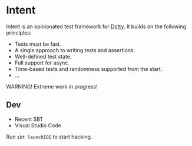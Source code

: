 # Intent

Intent is an opinionated test framework for [Dotty](https://dotty.epfl.ch). It builds on the following principles:

* Tests must be fast.
* A single approach to writing tests and assertions.
* Well-defined test state.
* Full support for async.
* Time-based tests and randomness supported from the start.
* ...

WARNING! Extreme work in progress!

## Dev

* Recent SBT
* Visual Studio Code

Run `sbt launchIDE` to start hacking.


